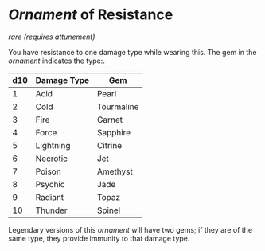 # *Ornament* of Resistance
*rare (requires attunement)*

You have resistance to one damage type while wearing this. The gem in the *ornament* indicates the type:.

d10 | Damage Type | Gem
--- | ----------- | ---------------
  1 | Acid | Pearl
  2 | Cold | Tourmaline
  3 | Fire | Garnet
  4 | Force | Sapphire
  5 | Lightning | Citrine
  6 | Necrotic | Jet
  7 | Poison | Amethyst
  8 | Psychic | Jade
  9 | Radiant | Topaz
 10 | Thunder | Spinel

Legendary versions of this *ornament* will have two gems; if they are of the same type, they provide immunity to that damage type.
